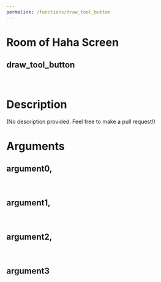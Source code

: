 ```yaml
---
permalink: /functions/draw_tool_button
---
```

# Room of Haha Screen  
## draw_tool_button  
&nbsp;  
# Description  
(No description provided. Feel free to make a pull request!) 
&nbsp;  
# Arguments
## argument0, 

&nbsp;  
## argument1, 

&nbsp;  
## argument2, 

&nbsp;  
## argument3

&nbsp;  


